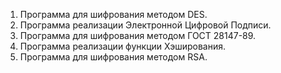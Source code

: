 
1. Программа для шифрования методом DES.
2. Программа реализации Электронной Цифровой Подписи.
3. Программа для шифрования методом ГОСТ 28147-89.
4. Программа реализации функции Хэширования.
5. Программа для шифрования методом RSA.
